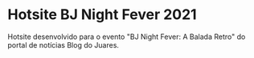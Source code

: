 # Hotsite BJ Night Fever 2021

Hotsite desenvolvido para o evento "BJ Night Fever: A Balada Retro" do portal de notícias Blog do Juares.
